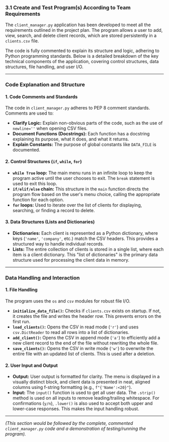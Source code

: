 ### **3.1 Create and Test Program(s) According to Team Requirements**

The `client_manager.py` application has been developed to meet all the requirements outlined in the project plan. The program allows a user to add, view, search, and delete client records, which are stored persistently in a `clients.csv` file.

The code is fully commented to explain its structure and logic, adhering to Python programming standards. Below is a detailed breakdown of the key technical components of the application, covering control structures, data structures, file handling, and user I/O.

---

### **Code Explanation and Structure**

#### **1. Code Comments and Standards**

The code in `client_manager.py` adheres to PEP 8 comment standards. Comments are used to:
*   **Clarify Logic:** Explain non-obvious parts of the code, such as the use of `newline=''` when opening CSV files.
*   **Document Functions (Docstrings):** Each function has a docstring explaining its purpose, what it does, and what it returns.
*   **Explain Constants:** The purpose of global constants like `DATA_FILE` is documented.

#### **2. Control Structures (`if`, `while`, `for`)**

*   **`while True` loop:** The main menu runs in an infinite loop to keep the program active until the user chooses to exit. The `break` statement is used to exit this loop.
*   **`if/elif/else` chain:** This structure in the `main` function directs the program flow based on the user's menu choice, calling the appropriate function for each option.
*   **`for` loops:** Used to iterate over the list of clients for displaying, searching, or finding a record to delete.

#### **3. Data Structures (Lists and Dictionaries)**

*   **Dictionaries:** Each client is represented as a Python dictionary, where keys (`'name'`, `'company'`, etc.) match the CSV headers. This provides a structured way to handle individual records.
*   **Lists:** The entire collection of clients is stored in a single list, where each item is a client dictionary. This "list of dictionaries" is the primary data structure used for processing the client data in memory.

---

### **Data Handling and Interaction**

#### **1. File Handling**

The program uses the `os` and `csv` modules for robust file I/O.
*   **`initialize_data_file()`:** Checks if `clients.csv` exists on startup. If not, it creates the file and writes the header row. This prevents errors on the first run.
*   **`load_clients()`:** Opens the CSV in read mode (`'r'`) and uses `csv.DictReader` to read all rows into a list of dictionaries.
*   **`add_client()`:** Opens the CSV in append mode (`'a'`) to efficiently add a new client record to the end of the file without rewriting the whole file.
*   **`save_clients()`:** Opens the CSV in write mode (`'w'`) to overwrite the entire file with an updated list of clients. This is used after a deletion.

#### **2. User Input and Output**

*   **Output:** User output is formatted for clarity. The menu is displayed in a visually distinct block, and client data is presented in neat, aligned columns using f-string formatting (e.g., `f"{'Name':<20}"`).
*   **Input:** The `input()` function is used to get all user data. The `.strip()` method is used on all inputs to remove leading/trailing whitespace. For confirmations (`y/n`), `.lower()` is also used to accept both upper and lower-case responses. This makes the input handling robust.

---
*(This section would be followed by the complete, commented `client_manager.py` code and a demonstration of testing/running the program).*